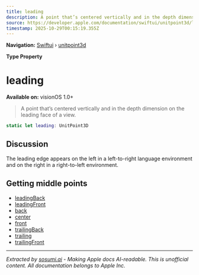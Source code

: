 ```yaml
---
title: leading
description: A point that’s centered vertically and in the depth dimension on the leading face of a view.
source: https://developer.apple.com/documentation/swiftui/unitpoint3d/leading
timestamp: 2025-10-29T00:15:19.355Z
---
```


**Navigation:** [Swiftui](/documentation/swiftui) › [unitpoint3d](/documentation/swiftui/unitpoint3d)

**Type Property**

# leading

**Available on:** visionOS 1.0+

> A point that’s centered vertically and in the depth dimension on the leading face of a view.

```swift
static let leading: UnitPoint3D
```

## Discussion

The leading edge appears on the left in a left-to-right language environment and on the right in a right-to-left environment.

## Getting middle points

- [leadingBack](/documentation/swiftui/unitpoint3d/leadingback)
- [leadingFront](/documentation/swiftui/unitpoint3d/leadingfront)
- [back](/documentation/swiftui/unitpoint3d/back)
- [center](/documentation/swiftui/unitpoint3d/center)
- [front](/documentation/swiftui/unitpoint3d/front)
- [trailingBack](/documentation/swiftui/unitpoint3d/trailingback)
- [trailing](/documentation/swiftui/unitpoint3d/trailing)
- [trailingFront](/documentation/swiftui/unitpoint3d/trailingfront)

---

*Extracted by [sosumi.ai](https://sosumi.ai) - Making Apple docs AI-readable.*
*This is unofficial content. All documentation belongs to Apple Inc.*
